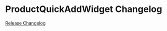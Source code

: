 # ProductQuickAddWidget Changelog

[Release Changelog](https://github.com/spryker-shop/product-quick-add-widget/releases)
